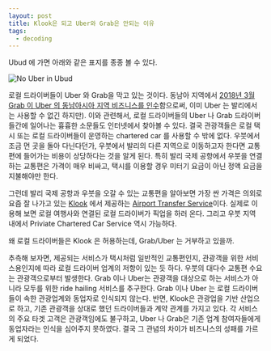 ```yaml
---
layout: post
title: Klook은 되고 Uber와 Grab은 안되는 이유
tags:
  - decoding
---
```


Ubud 에 가면 아래와 같은 표지를 종종 볼 수 있다.

![No Uber in Ubud](https://drive.google.com/uc?id=1stXhsRYEHc51K5aIvOPZwaejFt18XIH8)

로컬 드라이버들이 Uber 와 Grab을 막고 있는 것이다. 동남아 지역에서 [2018년 3월 Grab 이 Uber 의 동남아시아 지역 비즈니스를 인수](https://techcrunch.com/story/uber-is-exiting-southeast-asia/)함으로써, 이미 Uber 는 발리에서는 사용할 수 없긴 하지만). 이와 관련해서, 로컬 드라이버들의  Uber 나 Grab 드라이버들간에 일어나는 흉흉한 소문들도 인터넷에서 찾아볼 수 있다. 결국 관광객들은 로컬 택시 또는 로컬 드라이버들이 운영하는 chartered car 를 사용할 수 밖에 없다. 우붓에서 조금 먼 곳을 돌아 다닌다던가, 우붓에서 발리의 다른 지역으로 이동하고자 한다면 교통편에 들어가는 비용이 상당하다는 것을 알게 된다. 특히 발리 국제 공항에서 우붓을 연결하는 교통편은 가격이 매우 비싸고, 택시를 이용할 경우 미터기 요금이 아닌 정액 요금을 지불해야만 한다.

그런데 발리 국제 공항과 우붓을 오갈 수 있는 교통편을 알아보면 가장 싼 가격은 의외로 요즘 잘 나가고 있는 [Klook](https://www.klook.com/?aid=8423) 에서 제공하는 [Airport Transfer Service](https://www.klook.com/activity/794-airport-transfers-bali/?aid=8423)이다. 실제로 이용해 보면 로컬 여행사와 연결된 로컬 드라이버가 픽업을 하러 온다. 그리고 우붓 지역 내에서 Priviate Chartered Car Service 역시 가능하다.

왜 로컬 드라이버들은 Klook 은 허용하는데, Grab/Uber 는 거부하고 있을까.

추측해 보자면, 제공되는 서비스가 택시처럼 일반적인 교통편인지, 관광객을 위한 서비스용인지에 따라 로컬 드라이버 업계의 저항이 있는 듯 하다. 우붓의 대다수 교통편 수요는 관광객으로부터 발생한다. Grab 이나 Uber는 관광객을 대상으로 하는 서비스가 아니라 모두를 위한 ride hailing 서비스를 추구한다. Grab 이나 Uber 는 로컬 드라이버들이 속한 관광업계와 동업자로 인식되지 않는다. 반면, Klook은 관광업을 기반 산업으로 하고, 기존 관광객을 상대로 했던 드라이버들과 계약 관계를 가지고 있다. 각 서비스의 주요 타겟 고객은 관광객임에도 불구하고, Uber 나 Grab은 기존 업계 참여자들에게 동업자라는 인식을 심어주지 못하였다. 결국 그 관념의 차이가 비즈니스의 성패를 가르게 되었다.

